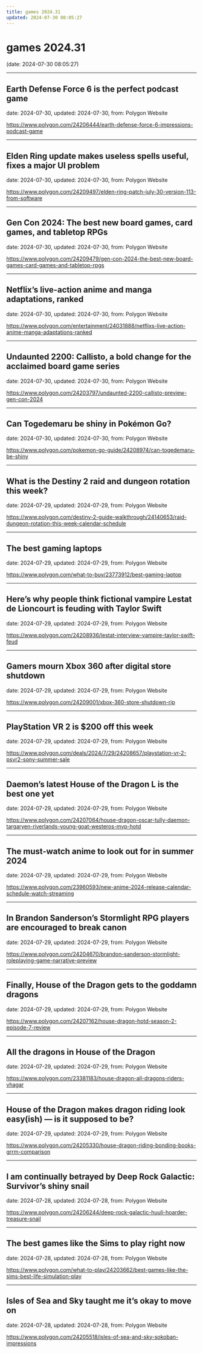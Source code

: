 ```yaml
---
title: games 2024.31
updated: 2024-07-30 08:05:27
---
```


# games 2024.31

(date: 2024-07-30 08:05:27)

---

## Earth Defense Force 6 is the perfect podcast game

date: 2024-07-30, updated: 2024-07-30, from: Polygon Website

 

<https://www.polygon.com/24206444/earth-defense-force-6-impressions-podcast-game>

---

## Elden Ring update makes useless spells useful, fixes a major UI problem

date: 2024-07-30, updated: 2024-07-30, from: Polygon Website

 

<https://www.polygon.com/24209497/elden-ring-patch-july-30-version-113-from-software>

---

## Gen Con 2024: The best new board games, card games, and tabletop RPGs

date: 2024-07-30, updated: 2024-07-30, from: Polygon Website

 

<https://www.polygon.com/24209479/gen-con-2024-the-best-new-board-games-card-games-and-tabletop-rpgs>

---

## Netflix’s live-action anime and manga adaptations, ranked

date: 2024-07-30, updated: 2024-07-30, from: Polygon Website

 

<https://www.polygon.com/entertainment/24031888/netflixs-live-action-anime-manga-adaptations-ranked>

---

## Undaunted 2200: Callisto, a bold change for the acclaimed board game series

date: 2024-07-30, updated: 2024-07-30, from: Polygon Website

 

<https://www.polygon.com/24203797/undaunted-2200-callisto-preview-gen-con-2024>

---

## Can Togedemaru be shiny in Pokémon Go?

date: 2024-07-30, updated: 2024-07-30, from: Polygon Website

 

<https://www.polygon.com/pokemon-go-guide/24208974/can-togedemaru-be-shiny>

---

## What is the Destiny 2 raid and dungeon rotation this week?

date: 2024-07-29, updated: 2024-07-29, from: Polygon Website

 

<https://www.polygon.com/destiny-2-guide-walkthrough/24140653/raid-dungeon-rotation-this-week-calendar-schedule>

---

## The best gaming laptops

date: 2024-07-29, updated: 2024-07-29, from: Polygon Website

 

<https://www.polygon.com/what-to-buy/23773912/best-gaming-laptop>

---

## Here’s why people think fictional vampire Lestat de Lioncourt is feuding with Taylor Swift

date: 2024-07-29, updated: 2024-07-29, from: Polygon Website

 

<https://www.polygon.com/24208936/lestat-interview-vampire-taylor-swift-feud>

---

## Gamers mourn Xbox 360 after digital store shutdown

date: 2024-07-29, updated: 2024-07-29, from: Polygon Website

 

<https://www.polygon.com/24209001/xbox-360-store-shutdown-rip>

---

## PlayStation VR 2 is $200 off this week

date: 2024-07-29, updated: 2024-07-29, from: Polygon Website

 

<https://www.polygon.com/deals/2024/7/29/24208657/playstation-vr-2-psvr2-sony-summer-sale>

---

## Daemon’s latest House of the Dragon L is the best one yet

date: 2024-07-29, updated: 2024-07-29, from: Polygon Website

 

<https://www.polygon.com/24207064/house-dragon-oscar-tully-daemon-targaryen-riverlands-young-goat-westeros-mvp-hotd>

---

## The must-watch anime to look out for in summer 2024

date: 2024-07-29, updated: 2024-07-29, from: Polygon Website

 

<https://www.polygon.com/23960593/new-anime-2024-release-calendar-schedule-watch-streaming>

---

## In Brandon Sanderson’s Stormlight RPG players are encouraged to break canon

date: 2024-07-29, updated: 2024-07-29, from: Polygon Website

 

<https://www.polygon.com/24204670/brandon-sanderson-stormlight-roleplaying-game-narrative-preview>

---

## Finally, House of the Dragon gets to the goddamn dragons

date: 2024-07-29, updated: 2024-07-29, from: Polygon Website

 

<https://www.polygon.com/24207162/house-dragon-hotd-season-2-episode-7-review>

---

## All the dragons in House of the Dragon

date: 2024-07-29, updated: 2024-07-29, from: Polygon Website

 

<https://www.polygon.com/23381183/house-dragon-all-dragons-riders-vhagar>

---

## House of the Dragon makes dragon riding look easy(ish) — is it supposed to be?

date: 2024-07-29, updated: 2024-07-29, from: Polygon Website

 

<https://www.polygon.com/24205330/house-dragon-riding-bonding-books-grrm-comparison>

---

## I am continually betrayed by Deep Rock Galactic: Survivor’s shiny snail

date: 2024-07-28, updated: 2024-07-28, from: Polygon Website

 

<https://www.polygon.com/24206244/deep-rock-galactic-huuli-hoarder-treasure-snail>

---

## The best games like the Sims to play right now

date: 2024-07-28, updated: 2024-07-28, from: Polygon Website

 

<https://www.polygon.com/what-to-play/24203662/best-games-like-the-sims-best-life-simulation-play>

---

## Isles of Sea and Sky taught me it’s okay to move on

date: 2024-07-28, updated: 2024-07-28, from: Polygon Website

 

<https://www.polygon.com/24205518/isles-of-sea-and-sky-sokoban-impressions>

